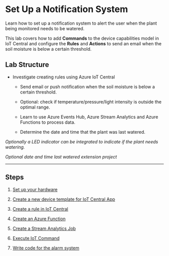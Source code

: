 # Set Up a Notification System

Learn how to set up a notification system to alert the user when the plant being monitored needs to be watered. 

This lab covers how to add **Commands** to the device capabilities model in IoT Central and configure the **Rules** and **Actions** to send an email when the soil moisture is below a certain threshold. 

## Lab Structure

- Investigate creating rules using Azure IoT Central
  - Send email or push notification when the soil moisture is below a certain threshold.

  - Optional: check if temperature/pressure/light intensity is outside the optimal range.

  - Learn to use Azure Events Hub, Azure Stream Analytics and Azure Functions to process data.
  - Determine the date and time that the plant was last watered.

_Optionally a LED indicator can be integrated to indicate if the plant needs watering._

_Optional date and time last watered extension project_

------

## Steps

1. [Set up your hardware](Setup_hardware.md)

1. [Create a new device template for IoT Central App](Device_Template_IoTC.md)

1. [Create a rule in IoT Central](IoT_Central_create_rule.md)

1. [Create an Azure Function](Create_Azure_Function.md)

1. [Create a Stream Analytics Job](Create_stream_analytics.md)

1. [Execute IoT Command](Execute_IoT_Command.md)

1. [Write code for the alarm system](AlarmSystem.md) 

